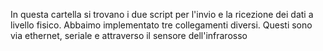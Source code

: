 In questa cartella si trovano i due script per l'invio e la ricezione dei dati a livello fisico. Abbaimo implementato tre collegamenti diversi. Questi sono via ethernet, seriale e attraverso il sensore dell'infrarosso